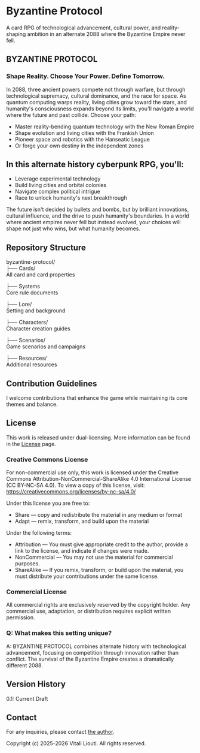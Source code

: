# Byzantine Protocol
A card RPG of technological advancement, cultural power, and reality-shaping ambition in an alternate 2088 where the Byzantine Empire never fell.

## BYZANTINE PROTOCOL
### Shape Reality. Choose Your Power. Define Tomorrow.

In 2088, three ancient powers compete not through warfare, but through technological supremacy, cultural dominance, and the race for space. As quantum computing warps reality, living cities grow toward the stars, and humanity's consciousness expands beyond its limits, you'll navigate a world where the future and past collide.
Choose your path:

- Master reality-bending quantum technology with the New Roman Empire
- Shape evolution and living cities with the Frankish Union
- Pioneer space and robotics with the Hanseatic League
- Or forge your own destiny in the independent zones

## In this alternate history cyberpunk RPG, you'll:

- Leverage experimental technology
- Build living cities and orbital colonies
- Navigate complex political intrigue
- Race to unlock humanity's next breakthrough

The future isn't decided by bullets and bombs, but by brilliant innovations, cultural influence, and the drive to push humanity's boundaries. In a world where ancient empires never fell but instead evolved, your choices will shape not just who wins, but what humanity becomes.

## Repository Structure
byzantine-protocol/  
├── Cards/  
All card and card properties

├── Systems  
Core rule documents

├── Lore/  
Setting and background

├── Characters/  
Character creation guides

├── Scenarios/  
Game scenarios and campaigns

├── Resources/  
Additional resources

## Contribution Guidelines
I welcome contributions that enhance the game while maintaining its core themes and balance.

## License
This work is released under dual-licensing. More information can be found in the [License](license.md) page.

### Creative Commons License
For non-commercial use only, this work is licensed under the Creative Commons Attribution-NonCommercial-ShareAlike 4.0 International License (CC BY-NC-SA 4.0). To view a copy of this license, visit: https://creativecommons.org/licenses/by-nc-sa/4.0/

Under this license you are free to:

* Share — copy and redistribute the material in any medium or format
* Adapt — remix, transform, and build upon the material

Under the following terms:

* Attribution — You must give appropriate credit to the author, provide a link to the license, and indicate if changes were made.
* NonCommercial — You may not use the material for commercial purposes.
* ShareAlike — If you remix, transform, or build upon the material, you must distribute your contributions under the same license.

### Commercial License
All commercial rights are exclusively reserved by the copyright holder. Any commercial use, adaptation, or distribution requires explicit written permission.

### Q: What makes this setting unique?
A: BYZANTINE PROTOCOL combines alternate history with technological advancement, focusing on competition through innovation rather than conflict. The survival of the Byzantine Empire creates a dramatically different 2088.

## Version History
0.1: Current Draft

## Contact
For any inquiries, please contact [the author](vitali@byzantineprotocol.com).

Copyright (c) 2025-2026 Vitali Liouti. All rights reserved.

